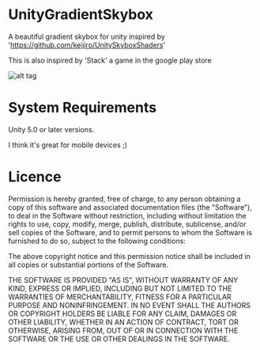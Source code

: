 # UnityGradientSkybox
A beautiful gradient skybox for unity inspired by 'https://github.com/keijiro/UnitySkyboxShaders'

This is also inspired by 'Stack' a game in the google play store

![alt tag](http://i.imgur.com/rFFH0dp.gif)

# System Requirements
Unity 5.0 or later versions.

I think it's great for mobile devices ;)

# Licence

Permission is hereby granted, free of charge, to any person obtaining a copy of this software and associated documentation files (the "Software"), to deal in the Software without restriction, including without limitation the rights to use, copy, modify, merge, publish, distribute, sublicense, and/or sell copies of the Software, and to permit persons to whom the Software is furnished to do so, subject to the following conditions:

The above copyright notice and this permission notice shall be included in all copies or substantial portions of the Software.

THE SOFTWARE IS PROVIDED "AS IS", WITHOUT WARRANTY OF ANY KIND, EXPRESS OR IMPLIED, INCLUDING BUT NOT LIMITED TO THE WARRANTIES OF MERCHANTABILITY, FITNESS FOR A PARTICULAR PURPOSE AND NONINFRINGEMENT. IN NO EVENT SHALL THE AUTHORS OR COPYRIGHT HOLDERS BE LIABLE FOR ANY CLAIM, DAMAGES OR OTHER LIABILITY, WHETHER IN AN ACTION OF CONTRACT, TORT OR OTHERWISE, ARISING FROM, OUT OF OR IN CONNECTION WITH THE SOFTWARE OR THE USE OR OTHER DEALINGS IN THE SOFTWARE.

